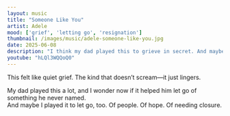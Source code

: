 ```yaml
---
layout: music
title: "Someone Like You"
artist: Adele
mood: ['grief', 'letting go', 'resignation']
thumbnail: /images/music/adele-someone-like-you.jpg
date: 2025-06-08
description: "I think my dad played this to grieve in secret. And maybe I did, too."
youtube: "hLQl3WQQoQ0"
---
```


This felt like quiet grief. The kind that doesn’t scream—it just lingers.

My dad played this a lot, and I wonder now if it helped him let go of something he never named.  
And maybe I played it to let go, too. Of people. Of hope. Of needing closure.
